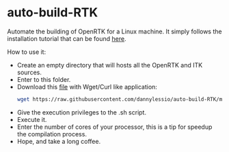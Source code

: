 # auto-build-RTK
Automate the building of OpenRTK for a Linux machine.
It simply follows the installation tutorial that can be found [here](http://wiki.openrtk.org/index.php/Main_Page#Step_0_-_Getting_ITK).


How to use it: 
- Create an empty directory that will hosts all the OpenRTK and ITK sources.
- Enter to this folder.
- Download this [file](https://raw.githubusercontent.com/dannylessio/auto-build-RTK/master/auto_build_RTK.sh) with Wget/Curl like application:
  ```bash
  wget https://raw.githubusercontent.com/dannylessio/auto-build-RTK/master/auto_build_RTK.sh
  ```
- Give the execution privileges to the .sh script.
- Execute it.
- Enter the number of cores of your processor, this is a tip for speedup the compilation process.
- Hope, and take a long coffee.

